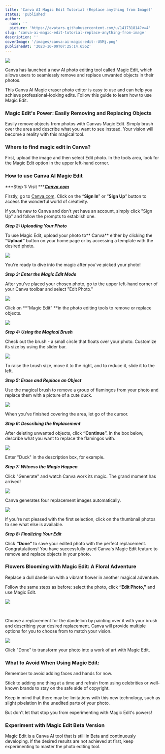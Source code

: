 ```yaml
---
title: 'Canva AI Magic Edit Tutorial (Replace anything from Image)'
status: 'published'
author:
  name: ''
  picture: 'https://avatars.githubusercontent.com/u/141731814?v=4'
slug: 'canva-ai-magic-edit-tutorial-replace-anything-from-image'
description: ''
coverImage: '/images/canva-ai-magic-edit--U5Mj.png'
publishedAt: '2023-10-09T07:25:14.656Z'
---
```


![](/images/canva-ai-magic-edit--YxND.png)

Canva has launched a new AI photo editing tool called Magic Edit, which allows users to seamlessly remove and replace unwanted objects in their photos.

This Canva AI Magic eraser photo editor is easy to use and can help you achieve professional-looking edits. Follow this guide to learn how to use Magic Edit.

### Magic Edit's Power: Easily Removing and Replacing Objects

Easily remove objects from photos with Canvas Magic Edit. Simply brush over the area and describe what you want to see instead. Your vision will become a reality with this magical tool.

### **Where to find magic edit in Canva?**

First, upload the image and then select Edit photo. In the tools area, look for the Magic Edit option in the upper left-hand corner.

### **How to use Canva AI Magic Edit**

\*\*\*Step 1: Visit \*\*\*[***Canva.com***](http://Canva.com)

Firstly, go to [Canva.com](http://Canva.com). Click on the “**Sign In**” or “**Sign Up**” button to access the wonderful world of creativity.

If you're new to Canva and don't yet have an account, simply click "Sign Up" and follow the prompts to establish one.

***Step 2: Uploading Your Photo***

To use Magic Edit, upload your photo to\*\* Canva\*\* either by clicking the **“Upload”** button on your home page or by accessing a template with the desired photo.

![](/images/canva-upload-photo-1024x578-Y4NT.png)

You're ready to dive into the magic after you've picked your photo!

***Step 3: Enter the Magic Edit Mode***

After you've placed your chosen photo, go to the upper left-hand corner of your Canva toolbar and select "Edit Photo."

![](/images/canva-edit-photo-Q1Mz.png)

Click on \*\*“Magic Edit” \*\*in the photo editing tools to remove or replace objects.

![](/images/canva-magic-edit-1024x498-g2ND.png)

***Step 4: Using the Magical Brush***

Check out the brush - a small circle that floats over your photo. Customize its size by using the slider bar.

![](/images/using-the-magical-brush-1024x467-I1OT.png)

To raise the brush size, move it to the right, and to reduce it, slide it to the left.

***Step 5: Erase and Replace an Object***

Use the magical brush to remove a group of flamingos from your photo and replace them with a picture of a cute duck.

![](/images/erase-and-replace-an-object-Y5MT.png)

When you've finished covering the area, let go of the cursor.

***Step 6: Describing the Replacement***

After deleting unwanted objects, click **“Continue”.** In the box below, describe what you want to replace the flamingos with.

![](/images/canva-describing-the-replacement-1024x556-Y2MD.png)

Enter "Duck" in the description box, for example.

***Step 7: Witness the Magic Happen***

Click "Generate" and watch Canva work its magic. The grand moment has arrived!

![](/images/canva-ai-magic-A1Mz.png)

Canva generates four replacement images automatically.

![](/images/canva-magic-edit-generate-g1Nj.png)

If you're not pleased with the first selection, click on the thumbnail photos to see what else is available.

***Step 8: Finalizing Your Edit***

Click **“Done”** to save your edited photo with the perfect replacement. Congratulations! You have successfully used Canva's Magic Edit feature to remove and replace objects in your photo.

### **Flowers Blooming with Magic Edit: A Floral Adventure**

Replace a dull dandelion with a vibrant flower in another magical adventure.

Follow the same steps as before: select the photo, click **“Edit Photo,”** and use Magic Edit.

![](blob:https://outstatic-blogs.vercel.app/e36f7bc1-53e5-417c-b76b-15642bc79932)

<br>

Choose a replacement for the dandelion by painting over it with your brush and describing your desired replacement. Canva will provide multiple options for you to choose from to match your vision.

![](/images/canva-magic-edit-photos-1024x597-c5OT.png)

Click "Done" to transform your photo into a work of art with Magic Edit.

### **What to Avoid When Using Magic Edit:**

Remember to avoid adding faces and hands for now.

Stick to adding one thing at a time and refrain from using celebrities or well-known brands to stay on the safe side of copyright.

Keep in mind that there may be limitations with this new technology, such as slight pixelation in the unedited parts of your photo.

But don't let that stop you from experimenting with Magic Edit's powers!

### **Experiment with Magic Edit Beta Version**

Magic Edit is a Canva AI tool that is still in Beta and continuously developing. If the desired results are not achieved at first, keep experimenting to master the photo editing tool.

<br>

<br>

